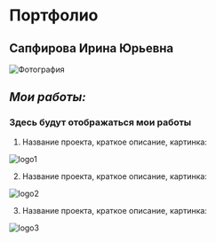 # Портфолио

## **Сапфирова Ирина Юрьевна**

<image src="лого/фото.jpg" alt="Фотография">

## *Мои работы:*

### Здесь будут отображаться мои работы

1. Название проекта, краткое описание, картинка:

<image src="лого/logo1.jpg" alt="logo1">

2. Название проекта, краткое описание, картинка:

<image src="лого/logo1.jpg" alt="logo2">

3. Название проекта, краткое описание, картинка:

<image src="лого/logo1.jpg" alt="logo3">

